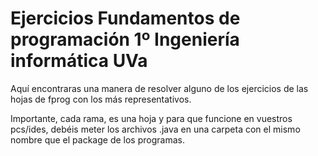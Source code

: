 # Ejercicios Fundamentos de programación 1º Ingeniería informática UVa
Aquí encontraras una manera de resolver alguno de los ejercicios de las hojas de fprog con los más representativos.

Importante, cada rama, es una hoja y para que funcione en vuestros pcs/ides, debéis meter los archivos  .java en una carpeta con el mismo nombre que el package de los programas.
